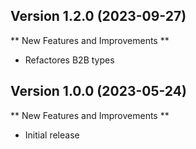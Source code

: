 
## Version 1.2.0 (2023-09-27)

** New Features and Improvements **
- Refactores B2B types

## Version 1.0.0 (2023-05-24)

** New Features and Improvements **

- Initial release
